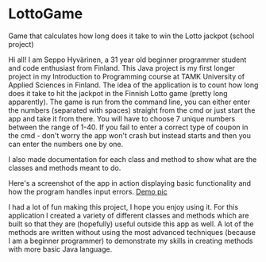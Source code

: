 # LottoGame
Game that calculates how long does it take to win the Lotto jackpot (school project)

Hi all! I am Seppo Hyvärinen, a 31 year old beginner programmer student and code enthusiast from Finland. This Java project is my first longer project in my Introduction to Programming course at TAMK University of Applied Sciences in Finland. The idea of the application is to count how long does it take to hit the jackpot in the Finnish Lotto game (pretty long apparently). The game is run from the command line, you can either enter the numbers (separated with spaces) straight from the cmd or just start the app and take it from there. You will have to choose 7 unique numbers between the range of 1-40. If you fail to enter a correct type of coupon in the cmd - don't worry the app won't crash but instead starts and then you can enter the numbers one by one.

I also made documentation for each class and method to show what are the classes and methods meant to do.

Here's a screenshot of the app in action displaying basic functionality and how the program handles input errors.
[Demo pic](img/demo1.jpg?)

I had a lot of fun making this project, I hope you enjoy using it. For this application I created a variety of different classes and methods which are built so that they are (hopefully) useful outside this app as well. A lot of the methods are written without using the most advanced techniques (because I am a beginner programmer) to demonstrate my skills in creating methods with more basic Java language.


